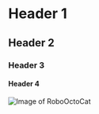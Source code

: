 # Header 1
## Header 2
### Header 3
#### Header 4


![Image of RoboOctoCat](https://octodex.github.com/images/Robotocat.png)
